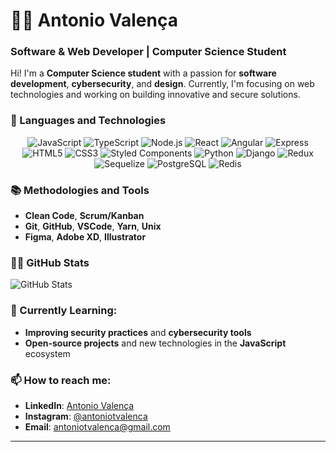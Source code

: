 # 👨‍💻 Antonio Valença
### Software & Web Developer | Computer Science Student

Hi! I'm a **Computer Science student** with a passion for **software development**, **cybersecurity**, and **design**. Currently, I'm focusing on web technologies and working on building innovative and secure solutions.

### 👾 Languages and Technologies
<p align="center">
  <img src="https://img.shields.io/badge/JavaScript-F7DF1E?style=flat-square&logo=javascript&logoColor=white" alt="JavaScript" />
  <img src="https://img.shields.io/badge/TypeScript-3178C6?style=flat-square&logo=typescript&logoColor=white" alt="TypeScript" />
  <img src="https://img.shields.io/badge/Node.js-339933?style=flat-square&logo=node.js&logoColor=white" alt="Node.js" />
  <img src="https://img.shields.io/badge/React-61DAFB?style=flat-square&logo=react&logoColor=black" alt="React" />
  <img src="https://img.shields.io/badge/Angular-DD0031?style=flat-square&logo=angular&logoColor=white" alt="Angular" />
  <img src="https://img.shields.io/badge/Express-000000?style=flat-square&logo=express&logoColor=white" alt="Express" />
  <img src="https://img.shields.io/badge/HTML5-E34F26?style=flat-square&logo=html5&logoColor=white" alt="HTML5" />
  <img src="https://img.shields.io/badge/CSS3-1572B6?style=flat-square&logo=css3&logoColor=white" alt="CSS3" />
  <img src="https://img.shields.io/badge/Styled_Components-DB7093?style=flat-square&logo=styled-components&logoColor=white" alt="Styled Components" />
  <img src="https://img.shields.io/badge/Python-3776AB?style=flat-square&logo=python&logoColor=white" alt="Python" />
  <img src="https://img.shields.io/badge/Django-092D1F?style=flat-square&logo=django&logoColor=white" alt="Django" />
  <img src="https://img.shields.io/badge/Redux-764ABC?style=flat-square&logo=redux&logoColor=white" alt="Redux" />
  <img src="https://img.shields.io/badge/Sequelize-52B0E7?style=flat-square&logo=sequelize&logoColor=white" alt="Sequelize" />
  <img src="https://img.shields.io/badge/PostgreSQL-4169E1?style=flat-square&logo=postgresql&logoColor=white" alt="PostgreSQL" />
  <img src="https://img.shields.io/badge/Redis-DC382D?style=flat-square&logo=redis&logoColor=white" alt="Redis" />
</p>

### 📚 Methodologies and Tools
- **Clean Code**, **Scrum/Kanban**
- **Git**, **GitHub**, **VSCode**, **Yarn**, **Unix**
- **Figma**, **Adobe XD**, **Illustrator**

### 🐱‍💻 GitHub Stats
![GitHub Stats](https://github-readme-stats.vercel.app/api?username=antoniotvalenca&show_icons=true&theme=radical&hide=prs)

### 🌱 Currently Learning:
- **Improving security practices** and **cybersecurity tools**
- **Open-source projects** and new technologies in the **JavaScript** ecosystem

### 📫 How to reach me:
- **LinkedIn**: [Antonio Valença](https://www.linkedin.com/in/antonio-valenca-7865511b1/)
- **Instagram**: [@antoniotvalenca](https://www.instagram.com/antoniotvalenca)
- **Email**: antoniotvalenca@gmail.com

---
